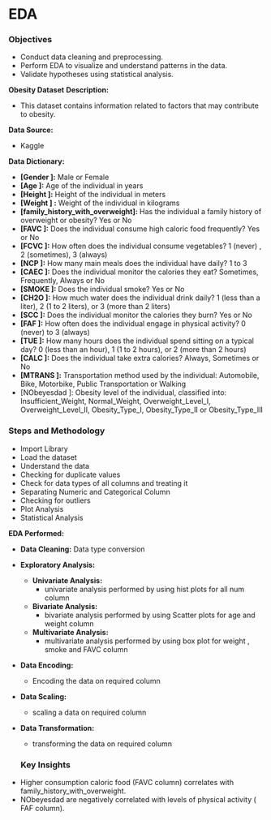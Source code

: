 # EDA

 ### Objectives
- Conduct data cleaning and preprocessing.
- Perform EDA to visualize and understand patterns in the data.
- Validate hypotheses using statistical analysis.

 **Obesity Dataset**
**Description:**
   * This dataset contains information related to factors that may contribute to obesity. 

**Data Source:** 
   * Kaggle
    
**Data Dictionary:**
* **[Gender  ]:** Male or Female
* **[Age     ]:** Age of the individual in years
* **[Height  ]:** Height of the individual in meters
* **[Weight ] :** Weight of the individual in kilograms
* **[family_history_with_overweight]:** Has the individual a family history of overweight or obesity? Yes or No
* **[FAVC    ]:** Does the individual consume high caloric food frequently? Yes or No
* **[FCVC    ]:** How often does the individual consume vegetables? 1 (never) , 2 (sometimes), 3 (always)
* **[NCP     ]:** How many main meals does the individual have daily? 1 to 3
* **[CAEC    ]:** Does the individual monitor the calories they eat? Sometimes, Frequently, Always or No
* **[SMOKE   ]:** Does the individual smoke? Yes or No
* **[CH2O   ]:** How much water does the individual drink daily? 1 (less than a liter), 2 (1 to 2 liters), or 3 (more than 2 liters)
* **[SCC    ]:** Does the individual monitor the calories they burn? Yes or No
* **[FAF    ]:** How often does the individual engage in physical activity? 0 (never) to 3 (always)
* **[TUE    ]:** How many hours does the individual spend sitting on a typical day? 0 (less than an hour), 1 (1 to 2 hours), or 2 (more than 2 hours)
* **[CALC   ]:** Does the individual take extra calories? Always, Sometimes or No
* **[MTRANS  ]:** Transportation method used by the individual: Automobile, Bike, Motorbike, Public Transportation or Walking
* [NObeyesdad ]:  Obesity level of the individual, 
             classified into: Insufficient_Weight, Normal_Weight, Overweight_Level_I, Overweight_Level_II, Obesity_Type_I, Obesity_Type_II or Obesity_Type_III
  
### Steps and Methodology
- Import Library
- Load the dataset
- Understand the data
- Checking for duplicate values
- Check for data types of all columns and treating it
- Separating Numeric and Categorical Column
- Checking for outliers
- Plot Analysis 
- Statistical Analysis

**EDA Performed:**

* **Data Cleaning:** 
    Data type conversion
* **Exploratory Analysis:**
    * **Univariate Analysis:**
        * univariate analysis performed by using hist plots for all num column
    * **Bivariate Analysis:**
        * bivariate analysis performed by using Scatter plots for age and weight column
    * **Multivariate Analysis:**
        * multivariate analysis performed by using box plot for weight , smoke and FAVC column
     
* **Data Encoding:**
  *  Encoding the data on required  column
* **Data Scaling:**
  *  scaling a data on required  column

* **Data Transformation:**
  *  transforming the data on required  column


      
  ### Key Insights
- Higher consumption caloric food (FAVC column) correlates with family_history_with_overweight.
- NObeyesdad are negatively correlated with levels of physical activity ( FAF column).


